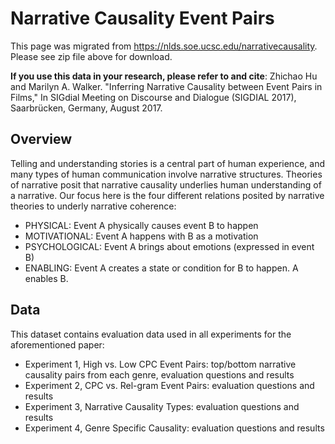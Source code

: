 # Narrative Causality Event Pairs
This page was migrated from https://nlds.soe.ucsc.edu/narrativecausality. Please see zip file above for download.

**If you use this data in your research, please refer to and cite**: Zhichao Hu and Marilyn A. Walker. "Inferring Narrative Causality between Event Pairs in Films," In SIGdial Meeting on Discourse and Dialogue (SIGDIAL 2017), Saarbrücken, Germany, August 2017. 

 

## Overview
Telling and understanding stories is a central part of human experience, and many types of human communication involve narrative structures. Theories of narrative posit that narrative causality underlies human understanding of a narrative. Our focus here is the four different relations posited by narrative theories to underly narrative coherence:

* PHYSICAL: Event A physically causes event B to happen
*  MOTIVATIONAL: Event A happens with B as a motivation
* PSYCHOLOGICAL: Event A brings about emotions (expressed in event B)
* ENABLING: Event A creates a state or condition for B to happen. A enables B.

 

## Data
This dataset contains evaluation data used in all experiments for the aforementioned paper:

* Experiment 1, High vs. Low CPC Event Pairs: top/bottom narrative causality pairs from each genre, evaluation questions and results
* Experiment 2, CPC vs. Rel-gram Event Pairs: evaluation questions and results
* Experiment 3, Narrative Causality Types: evaluation questions and results
* Experiment 4, Genre Specific Causality: evaluation questions and results
